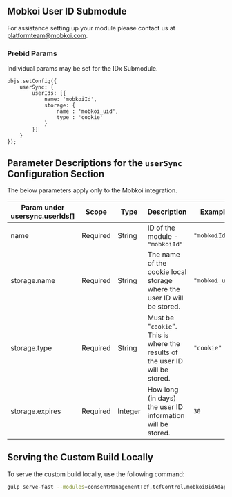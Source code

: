 ## Mobkoi User ID Submodule

For assistance setting up your module please contact us at platformteam@mobkoi.com.

### Prebid Params

Individual params may be set for the IDx Submodule.
```
pbjs.setConfig({
    userSync: {
        userIds: [{
            name: 'mobkoiId',
            storage: {
                name : 'mobkoi_uid',
                type : 'cookie'
            }
        }]
    }
});
```
## Parameter Descriptions for the `userSync` Configuration Section
The below parameters apply only to the Mobkoi integration.

| Param under usersync.userIds[] | Scope | Type | Description | Example |
| --- | --- | --- | --- | --- |
| name | Required | String | ID of the module - `"mobkoiId"` | `"mobkoiId"` |
| storage.name | Required | String | The name of the cookie local storage where the user ID will be stored.	 | `"mobkoi_uid"` |
| storage.type | Required | String | Must be "`cookie`". This is where the results of the user ID will be stored.	| `"cookie"` |
| storage.expires | Required | Integer | How long (in days) the user ID information will be stored. | `30` |

## Serving the Custom Build Locally

To serve the custom build locally, use the following command:

```sh
gulp serve-fast --modules=consentManagementTcf,tcfControl,mobkoiBidAdapter,mobkoiIdSystem,userId
```
